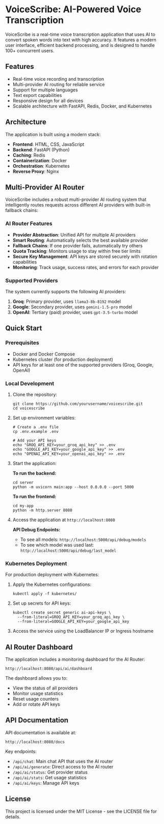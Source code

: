 # VoiceScribe: AI-Powered Voice Transcription

VoiceScribe is a real-time voice transcription application that uses AI to convert spoken words into text with high accuracy. It features a modern user interface, efficient backend processing, and is designed to handle 100+ concurrent users.

## Features

- Real-time voice recording and transcription
- Multi-provider AI routing for reliable service
- Support for multiple languages
- Text export capabilities
- Responsive design for all devices
- Scalable architecture with FastAPI, Redis, Docker, and Kubernetes

## Architecture

The application is built using a modern stack:

- **Frontend**: HTML, CSS, JavaScript
- **Backend**: FastAPI (Python)
- **Caching**: Redis
- **Containerization**: Docker
- **Orchestration**: Kubernetes
- **Reverse Proxy**: Nginx

## Multi-Provider AI Router

VoiceScribe includes a robust multi-provider AI routing system that intelligently routes requests across different AI providers with built-in fallback chains:

### AI Router Features

- **Provider Abstraction**: Unified API for multiple AI providers
- **Smart Routing**: Automatically selects the best available provider
- **Fallback Chains**: If one provider fails, automatically try others
- **Quota Tracking**: Monitors usage to stay within free tier limits
- **Secure Key Management**: API keys are stored securely with rotation capabilities
- **Monitoring**: Track usage, success rates, and errors for each provider

### Supported Providers

The system currently supports the following AI providers:

1. **Groq**: Primary provider, uses `llama3-8b-8192` model
2. **Google**: Secondary provider, uses `gemini-1.5-pro` model
3. **OpenAI**: Tertiary (paid) provider, uses `gpt-3.5-turbo` model

## Quick Start

### Prerequisites

- Docker and Docker Compose
- Kubernetes cluster (for production deployment)
- API keys for at least one of the supported providers (Groq, Google, OpenAI)

### Local Development

1. Clone the repository:

   ```
   git clone https://github.com/yourusername/voicescribe.git
   cd voicescribe
   ```

2. Set up environment variables:

   ```
   # Create a .env file
   cp .env.example .env

   # Add your API keys
   echo "GROQ_API_KEY=your_groq_api_key" >> .env
   echo "GOOGLE_API_KEY=your_google_api_key" >> .env
   echo "OPENAI_API_KEY=your_openai_api_key" >> .env
   ```

3. Start the application:

   **To run the backend:**

   ```
   cd server
   python -m uvicorn main:app --host 0.0.0.0 --port 5000
   ```

   **To run the frontend:**

   ```
   cd my-app
   python -m http.server 8080
   ```

4. Access the application at `http://localhost:8080`

   **API Debug Endpoints:**

   - To see all models: `http://localhost:5000/api/debug/models`
   - To see which model was used last: `http://localhost:5000/api/debug/last_model`

### Kubernetes Deployment

For production deployment with Kubernetes:

1. Apply the Kubernetes configurations:

   ```
   kubectl apply -f kubernetes/
   ```

2. Set up secrets for API keys:

   ```
   kubectl create secret generic ai-api-keys \
     --from-literal=GROQ_API_KEY=your_groq_api_key \
     --from-literal=GOOGLE_API_KEY=your_google_api_key
   ```

3. Access the service using the LoadBalancer IP or Ingress hostname

## AI Router Dashboard

The application includes a monitoring dashboard for the AI Router:

```
http://localhost:8080/api/ai/dashboard
```

The dashboard allows you to:

- View the status of all providers
- Monitor usage statistics
- Reset usage counters
- Add or rotate API keys

## API Documentation

API documentation is available at:

```
http://localhost:8080/docs
```

Key endpoints:

- `/api/chat`: Main chat API that uses the AI router
- `/api/ai/generate`: Direct access to the AI router
- `/api/ai/status`: Get provider status
- `/api/ai/stats`: Get usage statistics
- `/api/ai/keys`: Manage API keys

## License

This project is licensed under the MIT License - see the LICENSE file for details.
